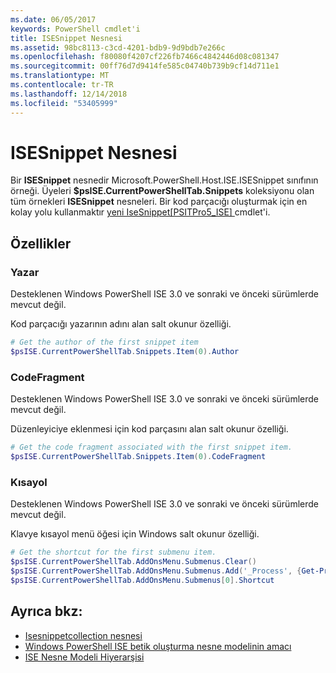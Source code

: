 ```yaml
---
ms.date: 06/05/2017
keywords: PowerShell cmdlet'i
title: ISESnippet Nesnesi
ms.assetid: 98bc8113-c3cd-4201-bdb9-9d9bdb7e266c
ms.openlocfilehash: f80080f4207cf226fb7466c4842446d08c081347
ms.sourcegitcommit: 00ff76d7d9414fe585c04740b739b9cf14d711e1
ms.translationtype: MT
ms.contentlocale: tr-TR
ms.lasthandoff: 12/14/2018
ms.locfileid: "53405999"
---
```

# <a name="the-isesnippetobject"></a>ISESnippet Nesnesi

Bir **ISESnippet** nesnedir Microsoft.PowerShell.Host.ISE.ISESnippet sınıfının örneği. Üyeleri **$psISE.CurrentPowerShellTab.Snippets** koleksiyonu olan tüm örnekleri **ISESnippet** nesneleri. Bir kod parçacığı oluşturmak için en kolay yolu kullanmaktır [yeni IseSnippet&#91;PSITPro5_ISE&#93; ](https://technet.microsoft.com/library/0a6339a3-2683-4a8e-8929-90ad9a95c3e0) cmdlet'i.

## <a name="properties"></a>Özellikler

### <a name="author"></a>Yazar

Desteklenen Windows PowerShell ISE 3.0 ve sonraki ve önceki sürümlerde mevcut değil.

Kod parçacığı yazarının adını alan salt okunur özelliği.

```powershell
# Get the author of the first snippet item
$psISE.CurrentPowerShellTab.Snippets.Item(0).Author
```

### <a name="codefragment"></a>CodeFragment

Desteklenen Windows PowerShell ISE 3.0 ve sonraki ve önceki sürümlerde mevcut değil.

Düzenleyiciye eklenmesi için kod parçasını alan salt okunur özelliği.

```powershell
# Get the code fragment associated with the first snippet item.
$psISE.CurrentPowerShellTab.Snippets.Item(0).CodeFragment
```

### <a name="shortcut"></a>Kısayol

Desteklenen Windows PowerShell ISE 3.0 ve sonraki ve önceki sürümlerde mevcut değil.

Klavye kısayol menü öğesi için Windows salt okunur özelliği.

```powershell
# Get the shortcut for the first submenu item.
$psISE.CurrentPowerShellTab.AddOnsMenu.Submenus.Clear()
$psISE.CurrentPowerShellTab.AddOnsMenu.Submenus.Add('_Process', {Get-Process}, 'Alt+P')
$psISE.CurrentPowerShellTab.AddOnsMenu.Submenus[0].Shortcut
```

## <a name="see-also"></a>Ayrıca bkz:

- [Isesnippetcollection nesnesi](The-ISESnippetCollection-Object.md)
- [Windows PowerShell ISE betik oluşturma nesne modelinin amacı](purpose-of-the-windows-powershell-ise-scripting-object-model.md)
- [ISE Nesne Modeli Hiyerarşisi](The-ISE-Object-Model-Hierarchy.md)